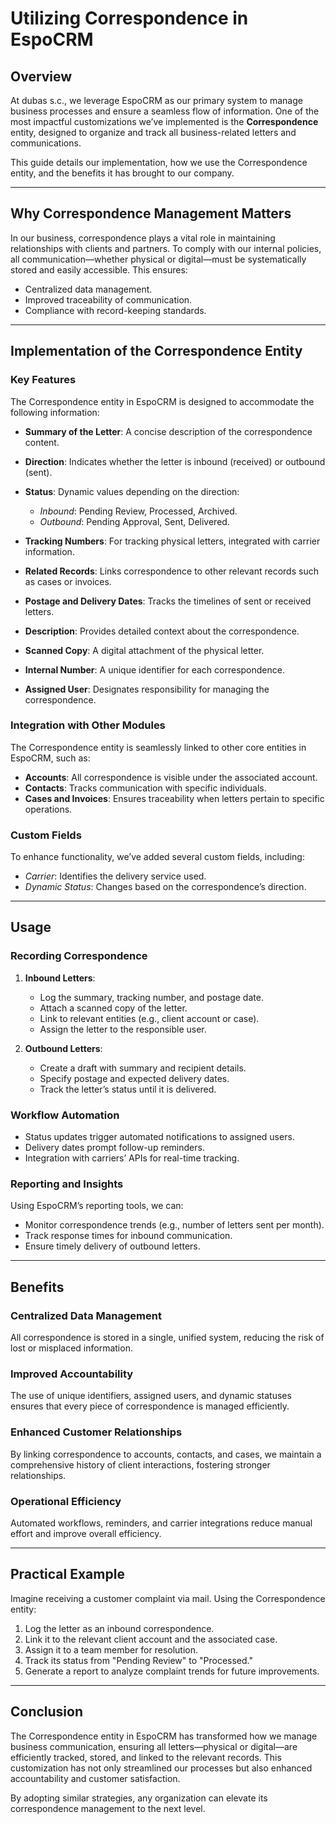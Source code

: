# Utilizing Correspondence in EspoCRM

## Overview

At dubas s.c., we leverage EspoCRM as our primary system to manage business processes and ensure a seamless flow of information. One of the most impactful customizations we’ve implemented is the **Correspondence** entity, designed to organize and track all business-related letters and communications.

This guide details our implementation, how we use the Correspondence entity, and the benefits it has brought to our company.

---

## Why Correspondence Management Matters

In our business, correspondence plays a vital role in maintaining relationships with clients and partners. To comply with our internal policies, all communication—whether physical or digital—must be systematically stored and easily accessible. This ensures:

* Centralized data management.
* Improved traceability of communication.
* Compliance with record-keeping standards.

---

## Implementation of the Correspondence Entity

### Key Features

The Correspondence entity in EspoCRM is designed to accommodate the following information:

* **Summary of the Letter**: A concise description of the correspondence content.
* **Direction**: Indicates whether the letter is inbound (received) or outbound (sent).
* **Status**: Dynamic values depending on the direction:

  * *Inbound*: Pending Review, Processed, Archived.
  * *Outbound*: Pending Approval, Sent, Delivered.
* **Tracking Numbers**: For tracking physical letters, integrated with carrier information.
* **Related Records**: Links correspondence to other relevant records such as cases or invoices.
* **Postage and Delivery Dates**: Tracks the timelines of sent or received letters.
* **Description**: Provides detailed context about the correspondence.
* **Scanned Copy**: A digital attachment of the physical letter.
* **Internal Number**: A unique identifier for each correspondence.
* **Assigned User**: Designates responsibility for managing the correspondence.

### Integration with Other Modules

The Correspondence entity is seamlessly linked to other core entities in EspoCRM, such as:

* **Accounts**: All correspondence is visible under the associated account.
* **Contacts**: Tracks communication with specific individuals.
* **Cases and Invoices**: Ensures traceability when letters pertain to specific operations.

### Custom Fields

To enhance functionality, we’ve added several custom fields, including:

* *Carrier*: Identifies the delivery service used.
* *Dynamic Status*: Changes based on the correspondence’s direction.

---

## Usage

### Recording Correspondence

1. **Inbound Letters**:

   * Log the summary, tracking number, and postage date.
   * Attach a scanned copy of the letter.
   * Link to relevant entities (e.g., client account or case).
   * Assign the letter to the responsible user.

2. **Outbound Letters**:

   * Create a draft with summary and recipient details.
   * Specify postage and expected delivery dates.
   * Track the letter’s status until it is delivered.

### Workflow Automation

* Status updates trigger automated notifications to assigned users.
* Delivery dates prompt follow-up reminders.
* Integration with carriers’ APIs for real-time tracking.

### Reporting and Insights

Using EspoCRM’s reporting tools, we can:

* Monitor correspondence trends (e.g., number of letters sent per month).
* Track response times for inbound communication.
* Ensure timely delivery of outbound letters.

---

## Benefits

### Centralized Data Management

All correspondence is stored in a single, unified system, reducing the risk of lost or misplaced information.

### Improved Accountability

The use of unique identifiers, assigned users, and dynamic statuses ensures that every piece of correspondence is managed efficiently.

### Enhanced Customer Relationships

By linking correspondence to accounts, contacts, and cases, we maintain a comprehensive history of client interactions, fostering stronger relationships.

### Operational Efficiency

Automated workflows, reminders, and carrier integrations reduce manual effort and improve overall efficiency.

---

## Practical Example

Imagine receiving a customer complaint via mail. Using the Correspondence entity:

1. Log the letter as an inbound correspondence.
2. Link it to the relevant client account and the associated case.
3. Assign it to a team member for resolution.
4. Track its status from "Pending Review" to "Processed."
5. Generate a report to analyze complaint trends for future improvements.

---

## Conclusion

The Correspondence entity in EspoCRM has transformed how we manage business communication, ensuring all letters—physical or digital—are efficiently tracked, stored, and linked to the relevant records. This customization has not only streamlined our processes but also enhanced accountability and customer satisfaction.

By adopting similar strategies, any organization can elevate its correspondence management to the next level.
